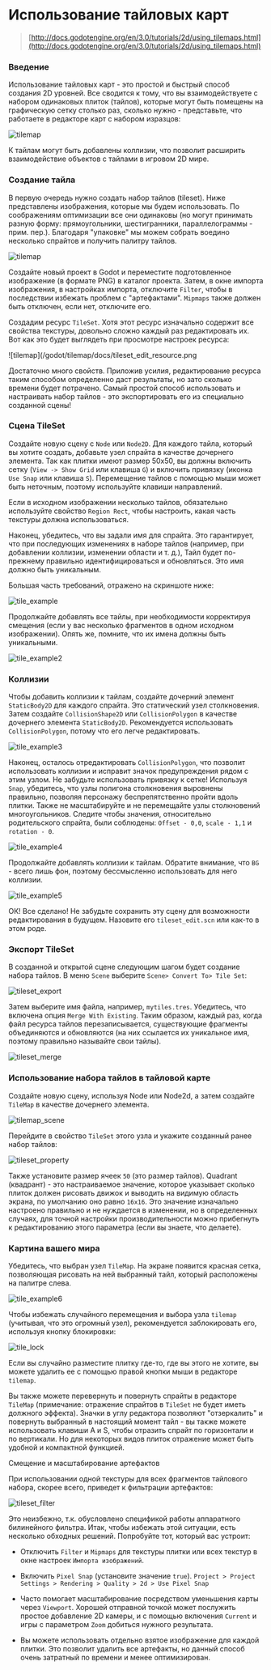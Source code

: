 # Использование тайловых карт

> [http://docs.godotengine.org/en/3.0/tutorials/2d/using_tilemaps.html](http://docs.godotengine.org/en/3.0/tutorials/2d/using_tilemaps.html) 

### Введение 

Использование тайловых карт - это простой и быстрый способ создания 2D уровней. Все сводится к тому, что вы взаимодействуете с набором одинаковых плиток (тайлов), которые могут быть помещены на графическую сетку столько раз, сколько нужно - представьте, что работаете в редакторе карт с набором изразцов:

![tilemap](/godot/tilemap/docs/tilemap.png)

К тайлам могут быть добавлены коллизии, что позволит расширить взаимодействие объектов с тайлами в игровом 2D мире.

### Создание тайла

В первую очередь нужно создать набор тайлов (tileset). Ниже представлены изображения, которые мы будем использовать. По соображениям оптимизации все они одинаковы (но могут принимать разную форму: прямоугольники, шестигранники, параллелограммы - прим. пер.). Благодаря "упаковке" мы можем собрать воедино несколько спрайтов и получить палитру тайлов.

![tilemap](/godot/tilemap/docs/tileset.png)

Создайте новый проект в Godot и переместите подготовленное изображение (в формате PNG) в каталог проекта. Затем, в окне импорта изображения, в настройках импорта, отключите `Filter`, чтобы в последствии избежать проблем с "артефактами". `Mipmaps` также должен быть отключен, если нет, отключите его.

Создадим ресурс `TileSet`. Хотя этот ресурс изначально содержит все свойства текстуры, довольно сложно каждый раз редактировать их. Вот как это будет выглядеть при просмотре настроек ресурса:

![tilemap](/godot/tilemap/docs/tileset_edit_resource.png

Достаточно много свойств. Приложив усилия, редактирование ресурса таким способом определенно даст результаты, но зато сколько времени будет потрачено. Самый простой способ использовать и настраивать набор тайлов - это экспортировать его из специально созданной сцены!

### Сцена TileSet

Создайте новую сцену с `Node` или `Node2D`. Для каждого тайла, который вы хотите создать, добавьте узел спрайта в качестве дочернего элемента. Так как плитки имеют размер 50x50, вы должны включить сетку (`View -> Show Grid` или клавиша `G`) и включить привязку (иконка `Use Snap` или клавиша `S`). Перемещение тайлов с помощью мыши может быть неточным, поэтому используйте клавиши направлений.

Если в исходном изображении несколько тайлов, обязательно используйте свойство `Region Rect`, чтобы настроить, какая часть текстуры должна использоваться.

Наконец, убедитесь, что вы задали имя для спрайта. Это гарантирует, что при последующих изменениях в наборе тайлов (например, при добавлении коллизии, изменении области и т. д.), Тайл будет по-прежнему правильно идентифицироваться и обновляться. Это имя должно быть уникальным.

Большая часть требований, отражено на скриншоте ниже:

![tile_example](/godot/tilemap/docs/tile_example.png)

Продолжайте добавлять все тайлы, при необходимости корректируя смещения (если у вас несколько фрагментов в одном исходном изображении). Опять же, помните, что их имена должны быть уникальными.

![tile_example2](/godot/tilemap/docs/tile_example2.png)

### Коллизии

Чтобы добавить коллизии к тайлам, создайте дочерний элемент `StaticBody2D` для каждого спрайта. Это статический узел столкновения. Затем создайте `CollisionShape2D` или `CollisionPolygon` в качестве дочернего элемента `StaticBody2D`. Рекомендуется использовать `CollisionPolygon`, потому что его легче редактировать.

![tile_example3](/godot/tilemap/docs/tile_example3.png)

Наконец, осталось отредактировать `CollisionPolygon`, что позволит использовать коллизии и исправит значок предупреждения рядом с этим узлом. Не забудьте использовать привязку к сетке! Используя `Snap`, убедитесь, что узлы полигона столкновения выровнены правильно, позволяя персонажу беспрепятственно пройти вдоль плитки. Также не масштабируйте и не перемещайте узлы столкновений многоугольников. Следите чтобы значения, относительно родительского спрайта, были соблюдены: `Offset - 0,0`, `scale - 1,1` и `rotation - 0`.

![tile_example4](/godot/tilemap/docs/tile_example4.png)

Продолжайте добавлять коллизии к тайлам. Обратите внимание, что `BG` - всего лишь фон, поэтому бессмысленно использовать для него коллизии.

![tile_example5](/godot/tilemap/docs/tile_example5.png)

ОК! Все сделано! Не забудьте сохранить эту сцену для возможности редактирования в будущем. Назовите его `tileset_edit.scn` или как-то в этом роде.

### Экспорт TileSet

В созданной и открытой сцене следующим шагом будет создание набора тайлов. В меню `Scene` выберите `Scene> Convert To> Tile Set`:

![tileset_export](/godot/tilemap/docs/tileset_export.png)

Затем выберите имя файла, например, `mytiles.tres`. Убедитесь, что включена опция `Merge With Existing`. Таким образом, каждый раз, когда файл ресурса тайлов перезаписывается, существующие фрагменты объединяются и обновляются (на них ссылается их уникальное имя, поэтому правильно называйте свои тайлы).

![tileset_merge](/godot/tilemap/docs/tileset_merge.png)

### Использование набора тайлов в тайловой карте

Создайте новую сцену, используя Node или Node2d, а затем создайте `TileMap` в качестве дочернего элемента.

![tilemap_scene](/godot/tilemap/docs/tilemap_scene.png)

Перейдите в свойство `TileSet` этого узла и укажите созданный ранее набор тайлов:

![tileset_property](/godot/tilemap/docs/tileset_property.png)

Также установите размер ячеек `50` (это размер тайлов). Quadrant (квадрант) - это настраиваемое значение, которое указывает сколько плиток должен рисовать движок и выводить на видимую область экрана, по умолчанию оно равно `16х16`. Это значение изначально настроено правильно и не нуждается в изменении, но в определенных случаях, для точной настройки производительности можно прибегнуть к редактированию этого параметра (если вы знаете, что делаете).

### Картина вашего мира

Убедитесь, что выбран узел `TileMap`. На экране появится красная сетка, позволяющая рисовать на ней выбранный тайл, который расположены на палитре слева.

![tile_example6](/godot/tilemap/docs/tile_example6.png)

Чтобы избежать случайного перемещения и выбора узла `tilemap` (учитывая, что это огромный узел), рекомендуется заблокировать его, используя кнопку блокировки:

![tile_lock](/godot/tilemap/docs/tile_lock.png)

Если вы случайно разместите плитку где-то, где вы этого не хотите, вы можете удалить ее с помощью правой кнопки мыши в редакторе `tilemap`.

Вы также можете перевернуть и повернуть спрайты в редакторе `TileMap` (примечание: отражение спрайтов в `TileSet` не будет иметь должного эффекта). Значки в углу редактора позволяют "отзеркалить" и повернуть выбранный в настоящий момент тайл - вы также можете использовать клавиши A и S, чтобы отразить спрайт по горизонтали и по вертикали. Но для некоторых видов плиток отражение может быть удобной и компактной функцией.

Смещение и масштабирование артефактов

При использовании одной текстуры для всех фрагментов тайлового набора, скорее всего, приведет к фильтрации артефактов:

![tileset_filter](/godot/tilemap/docs/tileset_filter.png)

Это неизбежно, т.к. обусловлено спецификой работы аппаратного билинейного фильтра. Итак, чтобы избежать этой ситуации, есть несколько обходных решений. Попробуйте тот, который вас устроит:

* Отключить `Filter` и `Mipmaps` для текстуры плитки или всех текстур в окне настроек `Импорта изображений`.

* Включить `Pixel Snap` (установите значение `true`). `Project > Project Settings > Rendering > Quality > 2d > Use Pixel Snap`

* Часто помогает масштабирование посредством уменьшения карты через `Viewport`. Хорошей отправной точкой может послужить простое добавление 2D камеры, и с помощью включения `Current` и игры с параметром `Zoom` добиться нужного результата.

* Вы можете использовать отдельно взятое изображение для каждой плитки. Это позволит удалить все артефакты, но данный способ очень затратный по времени и менее оптимизирован.
